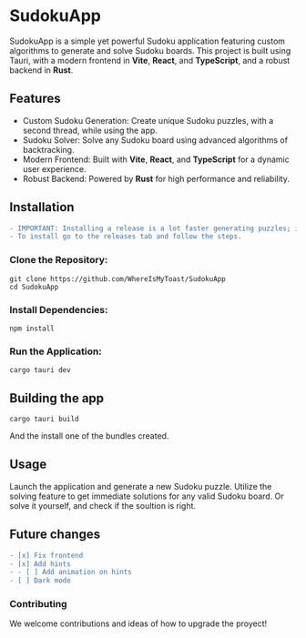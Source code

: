 # SudokuApp

SudokuApp is a simple yet powerful Sudoku application featuring custom algorithms to generate and solve Sudoku boards. This project is built using Tauri, with a modern frontend in **Vite**, **React**, and **TypeScript**, and a robust backend in **Rust**.

## Features

- Custom Sudoku Generation: Create unique Sudoku puzzles, with a second thread, while using the app.
- Sudoku Solver: Solve any Sudoku board using advanced algorithms of backtracking.
- Modern Frontend: Built with **Vite**, **React**, and **TypeScript** for a dynamic user experience.
- Robust Backend: Powered by **Rust** for high performance and reliability.

## Installation

```diff
- IMPORTANT: Installing a release is a lot faster generating puzzles; installing is recommended.
- To install go to the releases tab and follow the steps.
```

### Clone the Repository:

```
git clone https://github.com/WhereIsMyToast/SudokuApp
cd SudokuApp
```

### Install Dependencies:

```
npm install
```

### Run the Application:

```
cargo tauri dev
```

## Building the app

```
cargo tauri build
```

And the install one of the bundles created.

## Usage

Launch the application and generate a new Sudoku puzzle.
Utilize the solving feature to get immediate solutions for any valid Sudoku board.
Or solve it yourself, and check if the soultion is right.

## Future changes

```diff
- [x] Fix frontend
- [x] Add hints
- - [ ] Add animation on hints
- [ ] Dark mode
```

### Contributing

We welcome contributions and ideas of how to upgrade the proyect!
